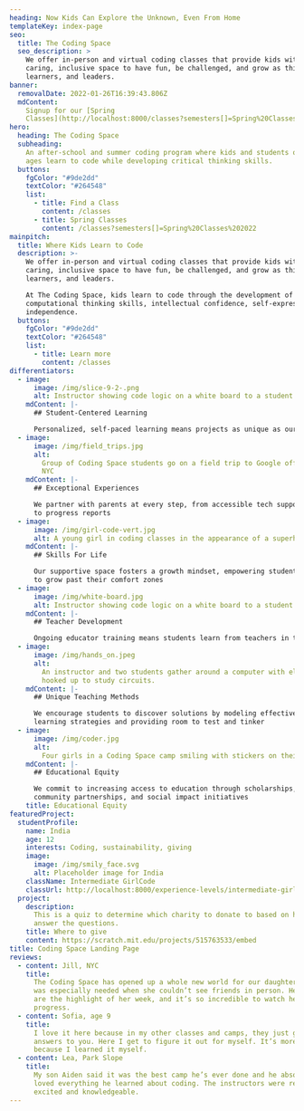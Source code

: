 ```yaml
---
heading: Now Kids Can Explore the Unknown, Even From Home
templateKey: index-page
seo:
  title: The Coding Space
  seo_description: >
    We offer in-person and virtual coding classes that provide kids with a
    caring, inclusive space to have fun, be challenged, and grow as thinkers,
    learners, and leaders.
banner:
  removalDate: 2022-01-26T16:39:43.806Z
  mdContent:
    Signup for our [Spring
    Classes](http://localhost:8000/classes?semesters[]=Spring%20Classes%202022)!
hero:
  heading: The Coding Space
  subheading:
    ​​An after-school and summer coding program where kids and students of all
    ages learn to code while developing critical thinking skills.
  buttons:
    fgColor: "#9de2dd"
    textColor: "#264548"
    list:
      - title: Find a Class
        content: /classes
      - title: Spring Classes
        content: /classes?semesters[]=Spring%20Classes%202022
mainpitch:
  title: Where Kids Learn to Code
  description: >-
    We offer in-person and virtual coding classes that provide kids with a
    caring, inclusive space to have fun, be challenged, and grow as thinkers,
    learners, and leaders.

    At The Coding Space, kids learn to code through the development of
    computational thinking skills, intellectual confidence, self-expression, and
    independence.
  buttons:
    fgColor: "#9de2dd"
    textColor: "#264548"
    list:
      - title: Learn more
        content: /classes
differentiators:
  - image:
      image: /img/slice-9-2-.png
      alt: Instructor showing code logic on a white board to a student
    mdContent: |-
      ## Student-Centered Learning

      Personalized, self-paced learning means projects as unique as our students
  - image:
      image: /img/field_trips.jpg
      alt:
        Group of Coding Space students go on a field trip to Google office in
        NYC
    mdContent: |-
      ## Exceptional Experiences

      We partner with parents at every step, from accessible tech support
      to progress reports
  - image:
      image: /img/girl-code-vert.jpg
      alt: A young girl in coding classes in the appearance of a superhero.
    mdContent: |-
      ## Skills For Life

      Our supportive space fosters a growth mindset, empowering students
      to grow past their comfort zones
  - image:
      image: /img/white-board.jpg
      alt: Instructor showing code logic on a white board to a student
    mdContent: |-
      ## Teacher Development

      Ongoing educator training means students learn from teachers in the know
  - image:
      image: /img/hands_on.jpeg
      alt:
        An instructor and two students gather around a computer with electronics
        hooked up to study circuits.
    mdContent: |-
      ## Unique Teaching Methods

      We encourage students to discover solutions by modeling effective
      learning strategies and providing room to test and tinker
  - image:
      image: /img/coder.jpg
      alt:
        Four girls in a Coding Space camp smiling with stickers on their faces
    mdContent: |-
      ## Educational Equity

      We commit to increasing access to education through scholarships,
      community partnerships, and social impact initiatives
    title: Educational Equity
featuredProject:
  studentProfile:
    name: India
    age: 12
    interests: Coding, sustainability, giving
    image:
      image: /img/smily_face.svg
      alt: Placeholder image for India
    className: Intermediate GirlCode
    classUrl: http://localhost:8000/experience-levels/intermediate-girlcode/
  project:
    description:
      This is a quiz to determine which charity to donate to based on how you
      answer the questions.
    title: Where to give
    content: https://scratch.mit.edu/projects/515763533/embed
title: Coding Space Landing Page
reviews:
  - content: Jill, NYC
    title:
      The Coding Space has opened up a whole new world for our daughter, which
      was especially needed when she couldn’t see friends in person. Her classes
      are the highlight of her week, and it’s so incredible to watch her
      progress.
  - content: Sofia, age 9
    title:
      I love it here because in my other classes and camps, they just give the
      answers to you. Here I get to figure it out for myself. It’s more exciting
      because I learned it myself.
  - content: Lea, Park Slope
    title:
      My son Aiden said it was the best camp he’s ever done and he absolutely
      loved everything he learned about coding. The instructors were really
      excited and knowledgeable.
---
```


